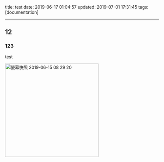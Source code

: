 title: test
date: 2019-06-17 01:04:57
updated: 2019-07-01 17:31:45
tags: [documentation]

---

## 12

### 123

<!--more-->

test

<img width="306" alt="螢幕快照 2019-06-15 08 29 20" src="https://user-images.githubusercontent.com/6157049/59667513-75b95b00-91e9-11e9-8ba3-32cd7cc13466.png">
